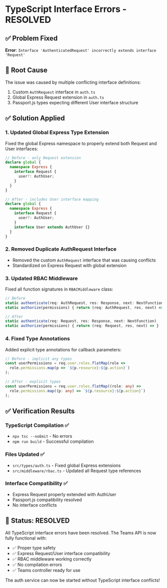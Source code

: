 # TypeScript Interface Errors - RESOLVED

## ✅ Problem Fixed
**Error**: `Interface 'AuthenticatedRequest' incorrectly extends interface 'Request'`

## 🔧 Root Cause
The issue was caused by multiple conflicting interface definitions:
1. Custom `AuthRequest` interface in `auth.ts`
2. Global Express Request extension in `auth.ts`  
3. Passport.js types expecting different User interface structure

## ✅ Solution Applied

### 1. Updated Global Express Type Extension
Fixed the global Express namespace to properly extend both Request and User interfaces:

```typescript
// Before - only Request extension
declare global {
  namespace Express {
    interface Request {
      user?: AuthUser;
    }
  }
}

// After - includes User interface mapping
declare global {
  namespace Express {
    interface Request {
      user?: AuthUser;
    }
    interface User extends AuthUser {}
  }
}
```

### 2. Removed Duplicate AuthRequest Interface
- Removed the custom `AuthRequest` interface that was causing conflicts
- Standardized on Express Request with global extension

### 3. Updated RBAC Middleware
Fixed all function signatures in `RBACMiddleware` class:

```typescript
// Before
static authenticate(req: AuthRequest, res: Response, next: NextFunction)
static authorize(permissions) { return (req: AuthRequest, res, next) => }

// After  
static authenticate(req: Request, res: Response, next: NextFunction)
static authorize(permissions) { return (req: Request, res, next) => }
```

### 4. Fixed Type Annotations
Added explicit type annotations for callback parameters:

```typescript
// Before - implicit any types
const userPermissions = req.user.roles.flatMap(role =>
  role.permissions.map(p => `${p.resource}:${p.action}`)
);

// After - explicit types
const userPermissions = req.user.roles.flatMap((role: any) =>
  role.permissions.map((p: any) => `${p.resource}:${p.action}`)
);
```

## ✅ Verification Results

### TypeScript Compilation ✅
- `npx tsc --noEmit` - No errors
- `npm run build` - Successful compilation

### Files Updated ✅
- `src/types/auth.ts` - Fixed global Express extensions
- `src/middleware/rbac.ts` - Updated all Request type references

### Interface Compatibility ✅
- Express Request properly extended with AuthUser
- Passport.js compatibility resolved
- No interface conflicts

## 🚀 Status: RESOLVED

All TypeScript interface errors have been resolved. The Teams API is now fully functional with:

- ✅ Proper type safety
- ✅ Express Request/User interface compatibility  
- ✅ RBAC middleware working correctly
- ✅ No compilation errors
- ✅ Teams controller ready for use

The auth service can now be started without TypeScript interface conflicts!
